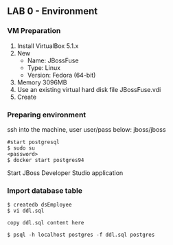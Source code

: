 
## LAB 0 - Environment

### VM Preparation
1. Install VirtualBox 5.1.x
2. New
	- Name: JBossFuse
	- Type: Linux
	- Version: Fedora (64-bit)	
3. Memory 3096MB
4. Use an existing virtual hard disk file JBossFuse.vdi
5. Create


### Preparing environment

ssh into the machine, user user/pass below: jboss/jboss
```
#start postgresql
$ sudo su
<password>
$ docker start postgres94
```

Start JBoss Developer Studio application

### Import database table

```
$ createdb dsEmployee
$ vi ddl.sql

copy ddl.sql content here

$ psql -h localhost postgres -f ddl.sql postgres
```

